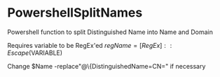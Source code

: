 # PowershellSplitNames
Powershell function to split Distinguished Name into Name and Domain 

Requires variable to be RegEx'ed
  $regName = [RegEx]::Escape($VARIABLE)

Change $Name -replace"@\\{DistinguishedName=CN=" if necessary 
